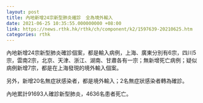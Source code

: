 ```yaml
---
layout: post
title: 內地新增24宗新型肺炎確診　全為境外輸入
date: 2021-06-25 10:35:55.000000000 +08:00
link: https://news.rthk.hk/rthk/ch/component/k2/1597639-20210625.htm
categories: rthk
---
```


內地新增24宗新型肺炎確診個案，都是輸入病例，上海、廣東分別有6宗，四川5宗，雲南2宗，北京、天津、浙江、湖南、甘肅各有一宗；無新增死亡病例；疑似病例新增7宗，都是在上海發現的境外輸入個案。

另外，新增20名無症狀感染者，都是境外輸入；2名無症狀感染者轉為確診。

內地累計91693人確診新型肺炎，4636名患者死亡。
